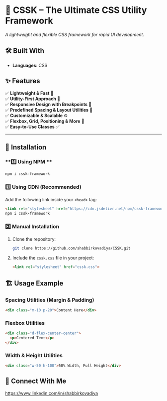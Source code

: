 # 🚀 **CSSK – The Ultimate CSS Utility Framework**  
*A lightweight and flexible CSS framework for rapid UI development.*  


## 🛠️ **Built With**  
- **Languages**: CSS  

## ✨ **Features**  
✅ **Lightweight & Fast** 🚀  
✅ **Utility-First Approach** 🔧  
✅ **Responsive Design with Breakpoints** 📱  
✅ **Predefined Spacing & Layout Utilities** 📏  
✅ **Customizable & Scalable** ⚙️  
✅ **Flexbox, Grid, Positioning & More** 🎨  
✅ **Easy-to-Use Classes** ✅  

---

## 📌 **Installation**  
### **1️⃣ Using NPM **  
```bash
npm i cssk-framework
```

### **1️⃣ Using CDN (Recommended)**  
Add the following link inside your `<head>` tag:  

```html
<link rel="stylesheet" href="https://cdn.jsdelivr.net/npm/cssk-framework/cssk.min.css">
npm i cssk-framework
``` 

### **2️⃣ Manual Installation**  
1. Clone the repository:  
   ```bash
   git clone https://github.com/shabbirkovadiya/CSSK.git
   ```
2. Include the `cssk.css` file in your project:  
   ```html
   <link rel="stylesheet" href="cssk.css">
   ```


## 🏗️ **Usage Example**  

### **Spacing Utilities (Margin & Padding)**  
```html
<div class="m-10 p-20">Content Here</div>
```

### **Flexbox Utilities**  
```html
<div class="d-flex-center-center">
  <p>Centered Text</p>
</div>
```

### **Width & Height Utilities**  
```html
<div class="w-50 h-100">50% Width, Full Height</div>
```


## 🤝 **Connect With Me**  
https://www.linkedin.com/in/shabbirkovadiya

